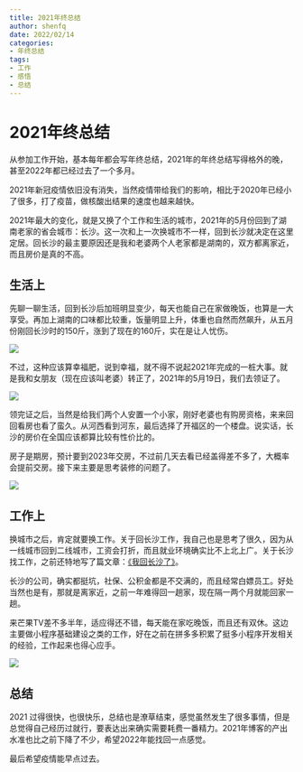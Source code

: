 ```yaml
---
title: 2021年终总结
author: shenfq
date: 2022/02/14
categories:
- 年终总结
tags:
- 工作
- 感悟
- 总结
---
```


# 2021年终总结

从参加工作开始，基本每年都会写年终总结，2021年的年终总结写得格外的晚，甚至2022年都已经过去了一个多月。

2021年新冠疫情依旧没有消失，当然疫情带给我们的影响，相比于2020年已经小了很多，打了疫苗，做核酸出结果的速度也越来越快。

2021年最大的变化，就是又换了个工作和生活的城市，2021年的5月份回到了湖南老家的省会城市：长沙。这一次和上一次换城市不一样，回到长沙就决定在这里定居。回长沙的最主要原因还是我和老婆两个人老家都是湖南的，双方都离家近，而且房价是真的不高。

## 生活上

先聊一聊生活，回到长沙后加班明显变少，每天也能自己在家做晚饭，也算是一大享受。再加上湖南的口味都比较重，饭量明显上升，体重也自然而然飙升，从五月份刚回长沙时的150斤，涨到了现在的160斤，实在是让人忧伤。

![](https://file.shenfq.com/pic/202202102257314.png)

不过，这种应该算幸福肥，说到幸福，就不得不说起2021年完成的一桩大事。就是我和女朋友（现在应该叫老婆）转正了，2021年的5月19日，我们去领证了。

![](https://file.shenfq.com/pic/202202111423481.jpeg)

领完证之后，当然是给我们两个人安置一个小家，刚好老婆也有购房资格，来来回回看房也看了蛮久。从河西看到河东，最后选择了开福区的一个楼盘。说实话，长沙的房价在全国应该都算比较有性价比的。

房子是期房，预计要到2023年交房，不过前几天去看已经盖得差不多了，大概率会提前交房。接下来主要是思考装修的问题了。

![](https://file.shenfq.com/pic/202202111513640.png)

## 工作上

换城市之后，肯定就要换工作。关于回长沙工作，我自己也是思考了很久，因为从一线城市回到二线城市，工资会打折，而且就业环境确实比不上北上广。关于长沙找工作，之前还特地写了篇文章：[《我回长沙了》](https://blog.shenfq.com/posts/2021/%E6%88%91%E5%9B%9E%E9%95%BF%E6%B2%99%E4%BA%86.html)。

长沙的公司，确实都挺坑，社保、公积金都是不交满的，而且经常白嫖员工。好处当然也是有，那就是离家近，之前一年难得回一趟家，现在隔一两个月就能回家一趟。

来芒果TV差不多半年，适应得还不错，每天能在家吃晚饭，而且还有双休。这边主要做小程序基础建设之类的工作，好在之前在拼多多积累了挺多小程序开发相关的经验，工作起来也得心应手。

![](https://file.shenfq.com/pic/202202141531075.png)

## 总结

2021 过得很快，也很快乐，总结也是潦草结束，感觉虽然发生了很多事情，但是总觉得自己经历过就行，要表达出来确实需要耗费一番精力。2021年博客的产出水准也比之前下降了不少，希望2022年能找回一点感觉。

最后希望疫情能早点过去。
